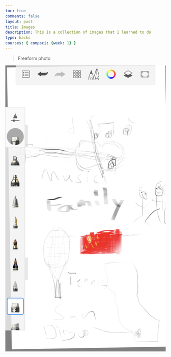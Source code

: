 ```yaml
---
toc: true
comments: false
layout: post
title: Images
description: This is a collection of images that I learned to do
type: hacks
courses: { compsci: {week: 1} }
---
```


> Freeform photo
<img src="images/test1 csse.png">